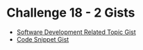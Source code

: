 # Challenge 18 - 2 Gists

- [Software Development Related Topic Gist]( https://gist.github.com/rithwik003/ccbe846ffc8285acb08b99b3bbe98f81)
- [Code Snippet Gist](https://gist.github.com/rithwik003/c109be6813cc117ff103375230fb8bbc)
